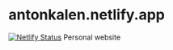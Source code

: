 # antonkalen.netlify.app
[![Netlify Status](https://api.netlify.com/api/v1/badges/73b9dc8c-4738-4561-a3d4-faebf7a2c1b1/deploy-status)](https://app.netlify.com/sites/antonkalen/deploys)
Personal website

